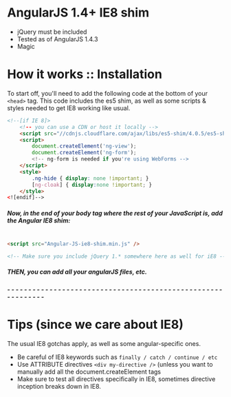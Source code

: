 # AngularJS 1.4+ IE8 shim 

  - jQuery must be included
  - Tested as of AngularJS 1.4.3
  - Magic

# How it works :: Installation
To start off, you'll need to add the following code at the bottom of your ```<head>``` tag. This code includes the es5 shim, as well as some scripts & styles needed to get IE8 working like usual.

```html
<!--[if IE 8]>
    <!-- you can use a CDN or host it locally -->
    <script src="//cdnjs.cloudflare.com/ajax/libs/es5-shim/4.0.5/es5-shim.min.js"></script>
    <script>
        document.createElement('ng-view');
        document.createElement('ng-form');
        <!-- ng-form is needed if you're using WebForms -->
    </script>
    <style>
        .ng-hide { display: none !important; }
        [ng-cloak] { display:none !important; }
    </style>
<![endif]-->
```

##### Now, in the end of your body tag where the rest of your JavaScript is, add the Angular IE8 shim:
#
```html
<script src="Angular-JS-ie8-shim.min.js" />

<!-- Make sure you include jQuery 1.* somewhere here as well for iE8 -->

```



##### THEN, you can add all your angularJS files, etc.
##### - - - - - - - - - - - - - - - - - - - - - - - - - - - - - - - - - - - - - - - - - - - - - - - - - - - - - - - - - - - - 
##
##

# Tips (since we care about IE8)

The usual IE8 gotchas apply, as well as some angular-specific ones.

* Be careful of IE8 keywords such as ```finally / catch / continue / etc ```
* Use ATTRIBUTE directives ```<div my-directive />``` (unless you want to manually add all the document.createElement tags
* Make sure to test all directives specifically in IE8, sometimes directive inception breaks down in IE8.


